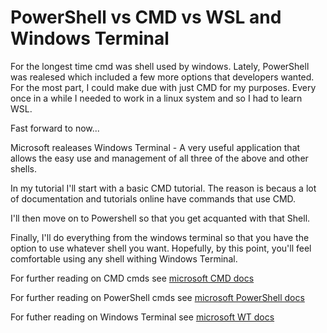 # PowerShell vs CMD vs WSL  and Windows Terminal

For the longest time cmd was shell used by windows. Lately, PowerShell was realesed which included a few more options that developers wanted. 
For the most part, I could make due with just CMD for my purposes. 
Every once in a while I needed to work in a linux system and so I had to learn WSL. 

Fast forward to now...

Microsoft realeases Windows Terminal -  A very useful application that allows the easy use and management of all three of the above and other shells.

In my tutorial I'll start with a basic CMD tutorial. The reason is becaus a lot of documentation and tutorials online have commands that use CMD. 

I'll then move on to Powershell so that you get acquanted with that Shell. 

Finally, I'll do everything from the windows terminal so that you have the option to use whatever shell you want. Hopefully, by this point, you'll feel comfortable
using any shell withing Windows Terminal. 

For further reading on CMD cmds see [microsoft CMD docs](https://learn.microsoft.com/en-us/windows/terminal/)

For further reading on PowerShell cmds see [microsoft PowerShell docs](https://learn.microsoft.com/en-us/powershell/scripting/overview?view=powershell-7.4)

For futher reading on Windows Terminal see [microsoft WT docs](https://learn.microsoft.com/en-us/windows/terminal/command-line-arguments?tabs=windows)

